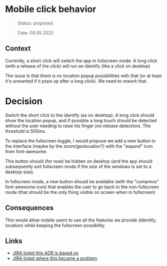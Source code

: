 # Mobile click behavior

> Status: proposed

> Date: 09.05.2022

## Context

Currently, a short click will switch the app in fullscreen mode. A long click (with a release of the click) will run an identify (like a click on desktop)

The issue is that there is no location popup possibilities with that (or at least it's unwanted if it pops up after a long click). We need to rework that.

# Decision

Switch the short click to the identify (as on desktop). A long click should show the location popup, and if possible a long touch should be detected without the user needing to raise his finger (no release detection). The threshold is 500ms.

To replace the fullscreen toggle, I would propose we add a new button in the interface (maybe by the zoom/geolocation?) with the "expand" icon from font-awesome.

This button should (for now) be hidden on desktop (and the app should subsequently exit fullscreen mode if the size of the windows is set to a desktop size).

In fullscreen mode, a new button should be available (with the "compress" font-awesome icon) that enables the user to go back to the non-fullscreen mode (that should be the only thing visible on screen when in fullscreen)

## Consequences

This would allow mobile users to use all the features we provide (identify, location) while keeping the fullscreen possibility.

## Links

* [JIRA ticket this ADR is based on](https://jira.swisstopo.ch/browse/BGDIINF_SB-2235)
* [JIRA ticket where this became a problem](https://jira.swisstopo.ch/browse/BGDIINF_SB-2323)
